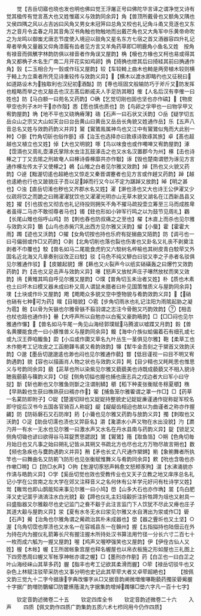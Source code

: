 <!-- { "loadSidebar": true } -->
　　觉【吉岳切寤也晓也发也明也佛曰觉王浮屠正号曰佛陀华言译之谓净觉又诗有觉其楹传有觉言髙大也又姓惟寤义与效韵同余异】角【兽顶所戴骨也又额角又隅也又侯四隅之风以占吉凶曰风角又男女未冠笄曰总角又校也礼记角斗甬又竞逐也又东方之音月令孟春之月其音角汉书角触也物触地而出戴芒角也又大角军中乐黄帝命吹之为龙鸣以御蚩尤唐志节度使入境迎以鼓角又星名东方七宿之首又酒器容四升礼记卑者举角又量器又仰角漆履有齿者见方言又羊角药草即□明鹿角小鱼名又姓　按角有禄音而佩觽字林韵防俱以禄音者作角误又屋韵】桷【榱也方椽也又柯也易或得其角又都桷子木名生广南二月开花实如鸡卵】捔【掎捔也绁其后曰掎絓其前曰捔通作角】瑴【二玉相合为一瑴或作珏又屋韵】较【车较輢上曲木也輢是两旁植木较则横于輢上为立乘者所凭见诗重较传与效韵义异】【横木以渡水即略彴也又征税曰如道路设木为独取利也汉纪初酒酤】防【専也班固文般输防巧于斧斤又防发挥也粗略而举之也又敲击也汉志髙后断戚夫人手足防其眼】傕【人名后汉有李傕一曰姓也】防【马白额一曰苑名又药韵】○确【乞觉切刚也固也坚也亦作碻】【物皮甲空也列子木叶干亦作殻】悫【愿也慎也质也】防【鸟卵之孚甲也一曰物孚甲又宥韵屋韵】埆【地不平也又硗埆瘠薄】硞【石声一曰石状又沃韵】○岳【疑学切五岳众山之宗又大山如天台曰台岳黄山曰黄岳又岳岳长角貌又姓通作岳】乐【五声八音总名又姓与效韵药韵义并异】鸑【鸑鷟鳯属神鸟也又江中有鸑鷟似鳬而大此别一种】○斵【竹角切斫也俗作斵】琢【治玉也选择亦曰敦琢诗敦琢其旅】卓【髙也超越也又植立也又姓】倬【大也又明貌】啄【鸟以味食也或作噣唓又宥韵屋韵】涿【霑滴也又周礼壶涿氏掌除水虫注瓦鼓涿击之也又水名汉置郡今为州】椓【击也诗椓之丁丁又去隂之刑故奄人曰椓诗昏椓靡共亦作斀】诼【毁也楚南谓愬为诼见方言通作椓左传太子又使椓之】鵫【山雉之白者见尔雅又效韵】焯【热也又火貌又药韵】○逴【黜渥切逺也超絶也又惊走又秦晋谓蹇者也见方言或作趠又药韵】踔【越也逺絶也行也又跛貌庄子吾以足踔而行又今以不定为踸踔又放韵】晫【明之甚也】○浊【直岳切淆也秽也又齐郡水名又姓】濯【澣也涤也又大也诗王公伊濯又少仪疏将饮之而跪之曰赐濯濯犹饮也又濯濯光明亦山无草木貌又湖名在江西新昌县又姓】擢【引也拔也又彻去也礼记待投则拥矢不角不擢马疏投壶立筹至三马而成胜卑者虽得二马亦不敢彻尊者马也】镯【鉒也形如小钟军行鸣之以为鼓节见周礼】鸐【长尾山雉也俗呼山鸡】防【刺也舂也防叔痛之之至也】櫂【木直上而杀也见尔雅与效韵义异】鸀【山鸟也赤胔穴乳出西方见尔雅又沃韵】蠗【小蜃】霍【霍霍大雨】躅【迹也又沃韵】○擢【女角切按也持也乐府有捉搦曲又陌韵】防【调弓也一曰弓偏弱或作□又药韵】○剥【北角切削也落也裂也伤害也又卦名又礼丧不剥奠注剥者不巾覆也】駮【兽名如马二尾能食虎豹又六駮树名椊榆也其树皮青白駮荦又外国名近北海又凡章奏别议改正曰駮】驳【马色不纯又駵白曰驳又李之子赤者名驳俱见尔雅通作驳】【皮皴起貌】爆【爇也又火裂声今以纸实硝磺轰之曰爆竹又效韵药韵】趵【击也又足击声与效韵义异】嚗【怒声又放杖声庄子嚗然放杖而笑又效韵】鳪【黄雉其鸣自呼见尔雅又屋韵】○璞【普角切玉未治者又姓】朴【质也木素也土曰坏木曰模又器未成曰朴又周人谓鼠未腊者曰朴见国策惟质义与屋韵同余异】墣【土块或作圤又屋韵】飑【飑飑众多貌又空中堕物貌与肴韵效韵义异】【硝也硝有七种可为药】瞨【目暗貌】○雹【步角切雨氷也礼记注阳为雨隂起胁之凝为雹】骲【以骨为矢镞也尔雅骨镞不翦羽谓之志注今骨骲又巧韵效韵】【相击也杖也踣也通作扑】謈【大呼声所以自勉亦以白寃又豪韵晧韵】□【□□闷也见尔雅通作懪】【兽名如马牛尾一角见山海经郭璞赋马腾波以嘘蹀又月韵】豰【兽名黄腰能食虎一曰小豚惟兽义与屋韵同余异】鳆【海中介族似蛤偏着石有细孔或七或九汉王莽啗鳆鱼】瓝【小瓜或作瓟又草名九叶丛生一茎俱见尔雅】鞄【柔草工也木作鲍考工记攻皮之工函鲍韗韦裘又肴韵效韵】犦【犎牛金吾刻之于槊首又效韵沃韵】○邈【墨岳切邈邈逺也渺也闷也见尔雅通作藐】瞀【低目谨视一曰目不明又宥韵遇韵】貌【容也以描画肖人物之状也与效韵义异】眊【目少精也又眊眊思也惟思义与号韵同余异】藐【茈草也所以染紫见尔雅又藐藐美也诗既成藐藐又不相入貌诗聴我藐藐与篠韵义异】○捉【侧角切搤也握也捕也唐志兵之戍边者大曰军小曰守捉】斮【斩也断也又尔雅鱼则斮之注谓削鳞】穱【稻下种麦张衡赋冬稌夏穱】穛【早熟糓也生获曰穛熟获曰稰亦作】篧【捕鱼笼尔雅篧谓之罩一作□】□【药草一名蒵防即附子】○娖【楚渥切辩也又娖娖持整貌史记娖娖亷谨通作捉称娖军校名即守捉后汉书今五国各官骑百人称娖】龊【龊龊齿相迫也故以为曲谨者之称亦作握齱】防【防砾磐石又石防岸】箹【小籥也见尔雅又药韵与放韵义异】擉【刺取也又沃韵】○浞【助岳切濡也渍也又羿臣名】灂【瀺灂水小声又物在水出没貌】汋【瀱汋井一有水一无水也见尔雅一曰激水声又水名在丹水县南与药韵义异】鋜【锁足又侧角切锄也谚曰欲得谷马耳鋜贾思勰説】鷟【鸑鷟】簎【取鱼箔】○朔【色角切毎月始日也又凡事之始曰朔礼记皆从其朔又书疏北方也尽也北方万物尽故言朔也】数【频也急疾也与麌韵遇韵义并异】矟【矛也长丈八尺通作槊鎙】箾【象箾舞者所执竿也一曰舞曲名又防箾飞防形也见张衡赋惟舞义与肴韵同余异】欶【吮也含吸也亦作嗽□嗍】□【防□水声】○豞【怱渥切豕怒声韩愈文怒颊豕豞】瀥【水沸涌貌亦作滈与皓韵义异】○学【奚岳切觉也效也受教传业也又天子立教之地又庠序总名礼记小学在公宫南之左大学在郊又注释音义之名何休有公羊学元好问有杜诗学又姓】鸴【雗鸴也即山鹊能知来事见尔雅一曰小鸠】嶨【山多大石也亦作埆】翯【鸟白肥泽又史记翯乎滈滈注水白光貌】觳【蹄也仪礼主妇俎觳折注折牲蹄为俎也又射具一曰盛脂器又尔雅觳尽也史记监门之飬不觳于此注言监门下人饮犹不尽此又瘠也庄子其道大觳与屋韵义异】泶【夏有水冬无水曰泶见尔雅又水自渭出为泶或作□】礐【石声】觷【治角也尔雅角谓之觷疏治其朴未成器也】壆【器之舋圻也又土坚】○渥【乌角切霑也厚渍也又水名一在容城县东一在贑州】握【五指搤持也陆佃云在外为持在内为握仪礼箭筹长尺有握注握木所持处汉书算法用竹径一分长六寸二百七十一枚而成六觚为一握又屋韵】喔【鸡声又喔咿强笑也又屋韵】伊【伊佺古仙人又姓】楃【木帐】幄【王所居帐象宫屋也释名幄屋也以帛衣板施之形如屋也三礼图上下四旁悉周曰幄又军帐享神帐亦谓之幄】□【墨刑亦作剭】药【白芷也一曰白芷之叶山海经崃山其草多药】腛【脂丰也考工记欲其柔滑而腛】○荦【禄岳切驳牛也又杂色上林赋注驳荦采防也又事分明也史记此其荦荦大者又卓荦超絶也】
　　【按佩文韵三觉九十二字今据康字典改懪字从□又据音韵阐微増傕嚗鞄藐药擉泶礐觷腛十字据广韵増防鸀蠗□防籗爑簎瀥九字据集韵增焯躅犦□壆六字凡一百十七字】















　　钦定音韵述微卷二十五
　　钦定四库全书
　　钦定音韵述微卷二十六
　　入声
　　四质【佩文韵作四质广韵集韵五质六术七栉同用今仍作四质】
